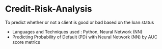 # Credit-Risk-Analysis

To predict whether or not a client is good or bad based on the loan status
- Languages and Techniques used : Python, Neural Network (NN)
- Predicting Probability of Default (PD) with Neural Network (NN) by AUC score metrics


